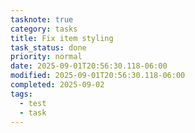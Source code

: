 ```yaml
---
tasknote: true
category: tasks
title: Fix item styling
task_status: done
priority: normal
date: 2025-09-01T20:56:30.118-06:00
modified: 2025-09-01T20:56:30.118-06:00
completed: 2025-09-02
tags:
  - test
  - task
---
```

